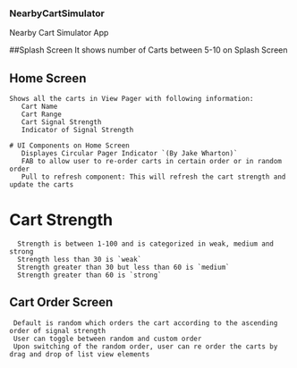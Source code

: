 ### NearbyCartSimulator
Nearby Cart Simulator App
 
 ##Splash Screen
   It shows number of Carts between 5-10 on Splash Screen
 
 ## Home Screen
    Shows all the carts in View Pager with following information:
       Cart Name
       Cart Range
       Cart Signal Strength
       Indicator of Signal Strength
       
    # UI Components on Home Screen
       Displayes Circular Pager Indicator `(By Jake Wharton)`
       FAB to allow user to re-order carts in certain order or in random order
       Pull to refresh component: This will refresh the cart strength and update the carts
       

   # Cart Strength
      Strength is between 1-100 and is categorized in weak, medium and strong
      Strength less than 30 is `weak`
      Strength greater than 30 but less than 60 is `medium`
      Strength greater than 60 is `strong`
    
  ## Cart Order Screen
     Default is random which orders the cart according to the ascending order of signal strength
     User can toggle between random and custom order
     Upon switching of the random order, user can re order the carts by drag and drop of list view elements
     
       
    
